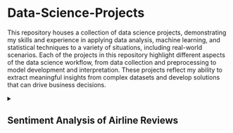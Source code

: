 # Data-Science-Projects

This repository houses a collection of data science projects, demonstrating my skills and experience in applying data analysis, machine learning, and statistical techniques to a variety of situations, including real-world scenarios. Each of the projects in this repository highlight different aspects of the data science workflow, from data collection and preprocessing to model development and interpretation. These projects reflect my ability to extract meaningful insights from complex datasets and develop solutions that can drive business decisions.

<details>
  <summary><h2>Sentiment Analysis of Airline Reviews</h2></summary>
  
  This project is part of the [British Airways Data Science Virtual Experience on Forage](https://www.theforage.com/simulations/british-airways/data-science-yqoz) during which I applied data science techniques to analyse customer feedback and enable data-driven decision-making. This involved performing sentiment analysis on airline reviews, building machine learning models to predict the most important factors towards customers completing their bookings, and visualising key trends to inform improvements. For this, I used Python and natural language processing (NLP) techniques to extract insights from unstructured text data in the form of online reviews which I scraped and saved to a `.csv` file (the `data-BA_reviews.csv` file included in this repository). Overall, I developed a deeper understanding of how data science can be used in various industries (the aviation industry, in this case) to drive customer-focused decision-making, improve operational efficiency, and enhance the overall passenger experience.
  
  <details>
  <summary><h3>Task 1: Web Scraping and Sentiment Analysis</h3></summary>
  This notebook is the first task of a two-part project aimed at predicting customer booking behaviours. Here, the focus is on collecting raw data and preparing it for analysis. Using web scraping techniques, the notebook extracts reviews from a public website, processes the data to ensure cleanliness and consistency, and prepares it for use in predictive modelling.
  
  <break></break>
  
  The extracted data was processed and analysed using natural language processing (NLP) techniques to perform sentiment analysis to provide valuable insights into customer satisfaction and experience with British Airways.
  
  ### Key Features
  
  - Web scraping using `BeautifulSoup` and `requests` libraries to extract review data from Skytrax - collected a substantial number of reviews (3500), iterating through multiple pages dynamically, and stored them in the `data-BA_reviews.csv` file which is also included here.
  - Initial text preprocessing including trimming whitespace as well as removing HTML tags, special characters, and stopwords.
  - Advanced data visualisation techniques using Matplotlib and Seaborn to present findings effectively as histograms and wordclouds (utilising the `wordcloud` library). 
  
  ### Results
  
  - Successfully scraped and cleaned a dataset containing reviews, bulding techniques and gaining experience for subsequent predictive analysis.
  - Visualised sentiment distribution across various aspects of the airline service.
  - Created a wordcloud to highlight frequently mentioned positive and negative aspects.
  - Demonstrated the feasibility of automating data collection from dynamic web pages.
  
  <img src = "British-Airways-Data-Science/BA Data Science plots/01 Web Scraping and Sentiment Analysis/Reviews_per_Score.png">
  
  <img src = "British-Airways-Data-Science/BA Data Science plots/01 Web Scraping and Sentiment Analysis/Wordcloud.png">
  
  ### Applications
  
  In the context of this Virtal Experience Program:
  
  - Enhance customer experience by addressing common pain points identified in negative reviews.
  - Inform targeted marketing strategies based on positive aspects highlighted by customers.
  - Present the ability to benchmark against competitors by comparing sentiment scores.
  
  How this will add to my data analysis and data science experience:
  
  - The web scraping techniques can be adapted to collect data from other domains, such as e-commerce, social media, or news sites.
  - The cleaned and structured data produced from this can serve as input for text analysis, sentiment analysis, or predictive modelling in various contexts (e.g. to create and train an RNN for predicting the next word in similar reviews).
  
  ### Potential Extensions
  
  - Implement advanced NLP techniques like topic modeling to automatically categorize review content.
  - Develop an automated solution by extending the use of the `BeautifulSoup` library here as well as adding real-time sentiment monitoring to track changes in customer satisfaction on a more granular level.
  - Integrate sentiment analysis results with other data sources (e.g. flight data and customer demographics) to provide more comprehensive insights
  - Create an interactive dashboard for easy exploration of sentiment trends and patterns.
  </details>
  
  <details>
  <summary><h3>Task 2: Predictive Modeling of Customer Bookings</h3></summary>
  This notebook represents the second part of the project of understanding and predicting customer booking behaviours. It builds on the foundational data exploration conducted in Part 1 and implements machine learning solutions that address a specific predictive task: determining whether a customer will complete a booking.
  
  ### Key Features
  
  - Performed data cleaning and transformation, including handling missing values, feature engineering, and encoding categorical variables.
  - Highlighted distributions and potential features in the data using bar graphs, boxplots, and kernel density estimate (KDE) plots scatter plots created with the `matplotlib` and `seaborn` libraries.
  - Implemented supervised learning models using scikit-learn and conducted hyperparameter tuning via grid search to optimise model performance.
  - Evaluated models using metrics such as accuracy, precision, recall, and F1 score.
  
  ### Results
  - The trained models successfully predicted customer booking outcomes with high accuracy (0.85 and 0.83 before and after hyperparameter optimisation, respecitvely).
  - In between the two, XGBoost with hyperparameter optimisation made better predections as indicated by the models' F1 scores in particular where the initial model had an F1 score of 0.08 which then improved to 0.21 with hyperparameter optimisation. However, since this is still below 0.5, the model still had rather poor performance. This could perhaps be improved by creating more training data using data augmentation, further optimising the hyperparameters, or even using another model such as a Random Forest Classifier or simpler regression methods like Linear, Lasso, Ridge, etc. 
  - Feature importance analysis identified critical factors influencing booking behaviour, namely `purchase_lead` (the number of days in between the date of booking and the date of the flight) and `length_of_stay`.
  
  
  <img src = "British-Airways-Data-Science/BA Data Science plots/02 Predictive Modeling of Customer Bookings/Outliers_in_Numeric_Columns.png">
  
  Box plots to identify outliers in the numeric columns.
  
  <break></break>
  
  <img src = "British-Airways-Data-Science/BA Data Science plots/02 Predictive Modeling of Customer Bookings/Dist_of_Numerical_Data.png">
  
  Distributions of the numerical columns.
  
  <break></break>
  
  <img src = "British-Airways-Data-Science/BA Data Science plots/02 Predictive Modeling of Customer Bookings/Feature_Transformation.png">
  
  The distributions were not normal so feature transformation was performed so that the ML model will have better results.
  
  <break></break>
  
  <img align="left" src = "British-Airways-Data-Science/BA Data Science plots/02 Predictive Modeling of Customer Bookings/XGBoost.png">
  
  Confusion matrix for the initial XGBoost Classifier:
  
  - Accuracy (Test Set): 0.85
  - Precision (Test Set): 0.42
  - Recall (Test Set): 0.04
  - F1-Score (Test Set): 0.08
  - roc_auc (test-proba): 0.52
  - roc_auc (train-proba): 0.53

  <br clear="left"/>
  
  <break></break>
  
  <img align="left" src = "British-Airways-Data-Science/BA Data Science plots/02 Predictive Modeling of Customer Bookings/XGBoost_with_Hyperparameter_Optimisation.png">
  
  Confusion matrix for the classifier after hyperparameter optimisation:
  
  - Accuracy (Test Set): 0.83
  - Precision (Test Set): 0.34
  - Recall (Test Set): 0.15
  - F1-Score (Test Set): 0.21
  - roc_auc (test-proba): 0.55
  - roc_auc (train-proba): 0.98

  <br clear="left"/>
  
  <break></break>
  
  <img src = "British-Airways-Data-Science/BA Data Science plots/02 Predictive Modeling of Customer Bookings/Feature_Importance.png">
  
  Results of the most important features determined by the model.
  
  ### Applications
  
  - Enhance the booking experience by prioritising features important to customers within the user interface.
  - Optimise pricing strategies by identifing price sensitivities in different customer segments. This can also include personalising marketing campaigns (e.g. loyalty programs and special offers) by targeting customers with a higher likelihood of purchasing.
  - Extend the data analysis and ML models into a real-time predictive system in which the models (and hyperparameters) constantly update as live data is added.
  
  ### Potential Extensions
  
  - Compare the current models with other types such as Random Forest.
  - Explore data augmentation techniques to increase the training and test data samples.
  - Implement deep learning approaches such as neural networks for potentially higher accuracy.
  - Utilise ensemble methods for potentially improved performance by directly combining the predictions from multiple models or even combining the predictions from models trained on different representations of the data.
  - Incorporate additional data sources like macroeconomic indicators or competitor pricing to enhance the model's predictive power.
  </details>

</details>

